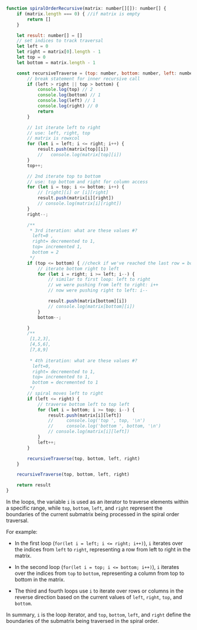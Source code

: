 

```javascript
function spiralOrderRecursive(matrix: number[][]): number[] {
    if (matrix.length === 0) { //if matrix is empty
        return []
    }

    let result: number[] = []
    // set indices to track traversal
    let left = 0
    let right = matrix[0].length - 1
    let top = 0
    let bottom = matrix.length - 1

    const recursiveTraverse = (top: number, bottom: number, left: number, right: number) => {
        // break statement for inner recursive call
        if (left > right || top > bottom) {
            console.log(top) // 2
            console.log(bottom) // 1
            console.log(left) // 1
            console.log(right) // 0
            return
        }

        // 1st iterate left to right 
        // use: left, right, top 
        // matrix is rowxcol  
        for (let i = left; i <= right; i++) {
            result.push(matrix[top][i])
            //   console.log(matrix[top][i])
        }
        top++;

        // 2nd iterate top to bottom
        // use: top bottom and right for column access
        for (let i = top; i <= bottom; i++) {
            // [right][i] or [i][right]
            result.push(matrix[i][right])
            // console.log(matrix[i][right])
        }
        right--;

        /**
         * 3rd iteration: what are these values #? 
          left=0 , 
          right= decremented to 1, 
          top= incremented 1, 
          bottom = 2
         */
        if (top <= bottom) { //check if we've reached the last row = bottom
            // iterate bottom right to left
            for (let i = right; i >= left; i--) {
                // similar to first loop: left to right
                // we were pushing from left to right: i++
                // now were pushing right to left: i-- 

                result.push(matrix[bottom][i])
                // console.log(matrix[bottom][i])
            }
            bottom--;

        }
        /**
         [1,2,3],
         [4,5,6],
         [7,8,9]
    
         * 4th iteration: what are these values #? 
          left=0, 
          right= decremented to 1, 
          top= incremented to 1, 
          bottom = decremented to 1
         */
        // spiral moves left to right
        if (left <= right) {
            // traverse bottom left to top left 
            for (let i = bottom; i >= top; i--) {
                result.push(matrix[i][left])
                //     console.log('top ', top, '\n')
                //     console.log('bottom ', bottom, '\n')
                // console.log(matrix[i][left])
            }
            left++;
        }

        recursiveTraverse(top, bottom, left, right)
    }

    recursiveTraverse(top, bottom, left, right)

    return result
}
```



In the loops, the variable `i` is used as an iterator to traverse elements within a specific range, while `top`, `bottom`, `left`, and `right` represent the boundaries of the current submatrix being processed in the spiral order traversal.  
  
For example:  
  
- In the first loop (`for(let i = left; i <= right; i++)`), `i` iterates over the indices from `left` to `right`, representing a row from left to right in the matrix.  
  
- In the second loop (`for(let i = top; i <= bottom; i++)`), `i` iterates over the indices from `top` to `bottom`, representing a column from top to bottom in the matrix.  
  
- The third and fourth loops use `i` to iterate over rows or columns in the reverse direction based on the current values of `left`, `right`, `top`, and `bottom`.  
  
In summary, `i` is the loop iterator, and `top`, `bottom`, `left`, and `right` define the boundaries of the submatrix being traversed in the spiral order.